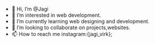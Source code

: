 - 👋 Hi, I’m @Jagi
- 👀 I’m interested in web development.
- 🌱 I’m currently learning web designing and development.
- 💞️ I’m looking to collaborate on projects,websites.
- 📫 How to reach me instagram:{jagi_virk};

<!---
JagiSingh/JagiSingh is a ✨ special ✨ repository because its `README.md` (this file) appears on your GitHub profile.
You can click the Preview link to take a look at your changes.
--->
